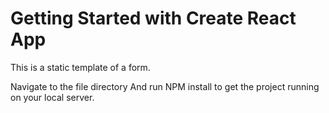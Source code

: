 # Getting Started with Create React App

This is a static template of a form.

Navigate to the file directory 
And run NPM install to get the project running on your local server.
